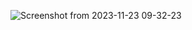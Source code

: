 ![Screenshot from 2023-11-23 09-32-23](https://github.com/DevGauravJoshi/DSA_Python/assets/93304640/9a51718a-eab2-4f3c-b23a-d047d3ba7dec)

